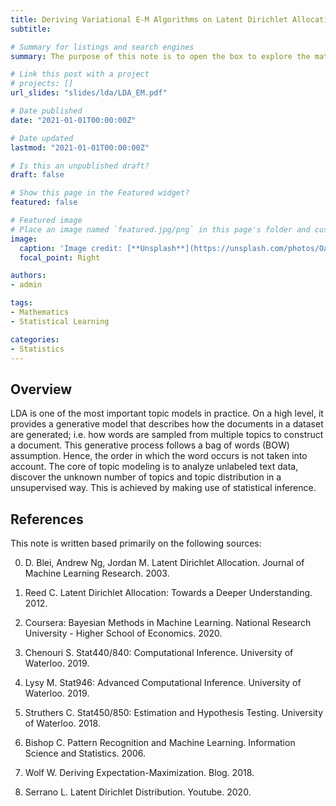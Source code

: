 ```yaml
---
title: Deriving Variational E-M Algorithms on Latent Dirichlet Allocation (LDA)
subtitle:

# Summary for listings and search engines
summary: The purpose of this note is to open the box to explore the mathematical details that enable LDA’s effective statistical inference as well as optimization.

# Link this post with a project
# projects: []
url_slides: "slides/lda/LDA_EM.pdf"

# Date published
date: "2021-01-01T00:00:00Z"

# Date updated
lastmod: "2021-01-01T00:00:00Z"

# Is this an unpublished draft?
draft: false

# Show this page in the Featured widget?
featured: false

# Featured image
# Place an image named `featured.jpg/png` in this page's folder and customize its options here.
image:
  caption: 'Image credit: [**Unsplash**](https://unsplash.com/photos/Oal07Ai4oTk)'
  focal_point: Right

authors:
- admin

tags:
- Mathematics
- Statistical Learning

categories:
- Statistics
---
```


## Overview

LDA is one of the most important topic models in practice. On a high level, it provides a generative model
that describes how the documents in a dataset are generated; i.e. how words are sampled from multiple
topics to construct a document. This generative process follows a bag of words (BOW) assumption. Hence,
the order in which the word occurs is not taken into account. The core of topic modeling is to analyze unlabeled text data, discover the unknown number of topics and topic distribution in a unsupervised way. This is achieved by making use of statistical inference.

## References

This note is written based primarily on the following sources:

0. D. Blei, Andrew Ng, Jordan M. Latent Dirichlet Allocation. Journal of Machine Learning Research. 2003.

1. Reed C. Latent Dirichlet Allocation: Towards a Deeper Understanding. 2012.

2. Coursera: Bayesian Methods in Machine Learning. National Research University - Higher School of Economics. 2020.

3. Chenouri S. Stat440/840: Computational Inference. University of Waterloo. 2019.

4. Lysy M. Stat946: Advanced Computational Inference. University of Waterloo. 2019.

5. Struthers C. Stat450/850: Estimation and Hypothesis Testing. University of Waterloo. 2018.

6. Bishop C. Pattern Recognition and Machine Learning. Information Science and Statistics. 2006.

7. Wolf W. Deriving Expectation-Maximization. Blog. 2018.

8. Serrano L. Latent Dirichlet Distribution. Youtube. 2020.
